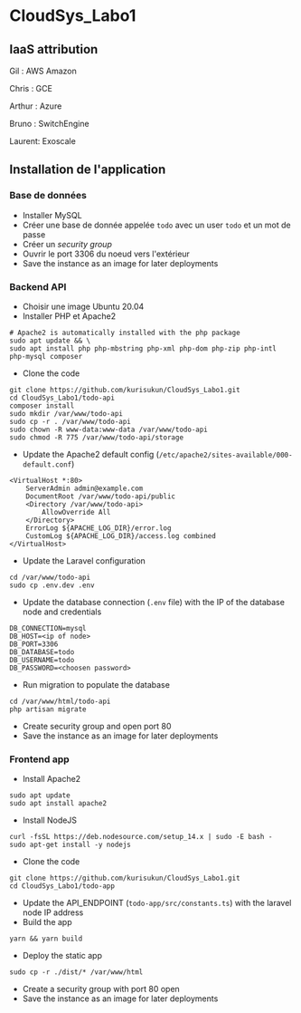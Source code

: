 # CloudSys_Labo1

## IaaS attribution


Gil : AWS Amazon

Chris : GCE

Arthur : Azure

Bruno : SwitchEngine

Laurent: Exoscale

## Installation de l'application

### Base de données

- Installer MySQL
- Créer une base de donnée appelée `todo` avec un user `todo` et un mot de passe
- Créer un *security group*
- Ouvrir le port 3306 du noeud vers l'extérieur
- Save the instance as an image for later deployments

### Backend API

- Choisir une image Ubuntu 20.04
- Installer PHP et Apache2

```shell
# Apache2 is automatically installed with the php package
sudo apt update && \
sudo apt install php php-mbstring php-xml php-dom php-zip php-intl php-mysql composer
```
- Clone the code
```shell
git clone https://github.com/kurisukun/CloudSys_Labo1.git
cd CloudSys_Labo1/todo-api
composer install
sudo mkdir /var/www/todo-api
sudo cp -r . /var/www/todo-api
sudo chown -R www-data:www-data /var/www/todo-api
sudo chmod -R 775 /var/www/todo-api/storage
```
- Update the Apache2 default config (`/etc/apache2/sites-available/000-default.conf`)
```
<VirtualHost *:80>
    ServerAdmin admin@example.com
    DocumentRoot /var/www/todo-api/public
    <Directory /var/www/todo-api>
        AllowOverride All
    </Directory>
    ErrorLog ${APACHE_LOG_DIR}/error.log
    CustomLog ${APACHE_LOG_DIR}/access.log combined
</VirtualHost>
```
- Update the Laravel configuration
```
cd /var/www/todo-api
sudo cp .env.dev .env
```
- Update the database connection (`.env` file) with the IP of the database node and credentials
```
DB_CONNECTION=mysql
DB_HOST=<ip of node>
DB_PORT=3306
DB_DATABASE=todo
DB_USERNAME=todo
DB_PASSWORD=<choosen password>
```
- Run migration to populate the database
```shell
cd /var/www/html/todo-api
php artisan migrate
```
- Create security group and open port 80
- Save the instance as an image for later deployments

### Frontend app

- Install Apache2
```shell
sudo apt update
sudo apt install apache2
```
- Install NodeJS
```shell
curl -fsSL https://deb.nodesource.com/setup_14.x | sudo -E bash -
sudo apt-get install -y nodejs
```
- Clone the code
```shell
git clone https://github.com/kurisukun/CloudSys_Labo1.git
cd CloudSys_Labo1/todo-app
```
- Update the API_ENDPOINT (`todo-app/src/constants.ts`) with the laravel node IP address
- Build the app
```shell
yarn && yarn build
```
- Deploy the static app
```shell
sudo cp -r ./dist/* /var/www/html
```
- Create a security group with port 80 open
- Save the instance as an image for later deployments